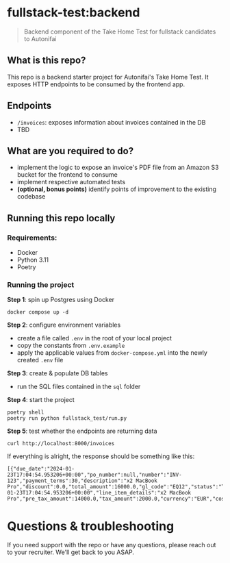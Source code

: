 # fullstack-test:backend
> Backend component of the Take Home Test for fullstack candidates to Autonifai

## What is this repo?
This repo is a backend starter project for Autonifai's Take Home Test. 
 It exposes HTTP endpoints to be consumed by the frontend app.

## Endpoints
- `/invoices`: exposes information about invoices contained in the DB 
- TBD

## What are you required to do?
- implement the logic to expose an invoice's PDF file from an Amazon S3 bucket for the frontend to consume 
- implement respective automated tests
- **(optional, bonus points)** identify points of improvement to the existing codebase

## Running this repo locally

### Requirements:
- Docker
- Python 3.11
- Poetry

### Running the project

**Step 1**: spin up Postgres using Docker
```commandline
docker compose up -d
```

**Step 2**: configure environment variables
- create a file called `.env` in the root of your local project
- copy the constants from `.env.example`
- apply the applicable values from `docker-compose.yml` into the newly created `.env` file

**Step 3**: create & populate DB tables
- run the SQL files contained in the `sql` folder

**Step 4**: start the project
```commandline
poetry shell
poetry run python fullstack_test/run.py
```

**Step 5**: test whether the endpoints are returning data
```commandline
curl http://localhost:8000/invoices
```

If everything is alright, the response should be something like this:
```commandline
[{"due_date":"2024-01-23T17:04:54.953206+00:00","po_number":null,"number":"INV-123","payment_terms":30,"description":"x2 MacBook Pro","discount":0.0,"total_amount":16000.0,"gl_code":"EQ12","status":"TO_BE_REVIEWED","id":1,"issued_date":"2024-01-23T17:04:54.953206+00:00","line_item_details":"x2 MacBook Pro","pre_tax_amount":14000.0,"tax_amount":2000.0,"currency":"EUR","cost_centre":"Equipment"}]%
```

# Questions & troubleshooting
If you need support with the repo or have any questions, please reach out to your recruiter. We'll get back to you ASAP.
